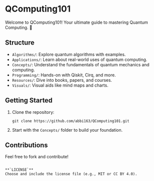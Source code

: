 
# QComputing101
Welcome to QComputing101! Your ultimate guide to mastering Quantum Computing. 🚀

## Structure
- `Algorithms/`: Explore quantum algorithms with examples.
- `Applications/`: Learn about real-world uses of quantum computing.
- `Concepts/`: Understand the fundamentals of quantum mechanics and computing.
- `Programming/`: Hands-on with Qiskit, Cirq, and more.
- `Resources/`: Dive into books, papers, and courses.
- `Visuals/`: Visual aids like mind maps and charts.

## Getting Started
1. Clone the repository:
   ```
   git clone https://github.com/abbi163/QComputing101.git
   ```
2. Start with the `Concepts/` folder to build your foundation.

## Contributions
Feel free to fork and contribute!
```

**`LICENSE`**  
Choose and include the license file (e.g., MIT or CC BY 4.0).


